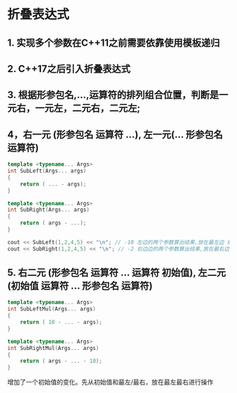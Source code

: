 # 折叠表达式

## 1. 实现多个参数在C++11之前需要依靠使用模板递归

## 2. C++17之后引入折叠表达式

## 3. 根据形参包名,...,运算符的排列组合位置，判断是一元右，一元左，二元右，二元左;

## 4，右一元 (形参包名 运算符 ...), 左一元(... 形参包名 运算符)

```c++
template <typename... Args>
int SubLeft(Args... args)
{
    return ( ... - args);
}

template <typename... Args>
int SubRight(Args... args)
{
    return ( args - ...);
}

cout << SubLeft(1,2,4,5) << "\n"; // -10 左边的两个参数算出结果,放在最左边 继续运算直到为1个参数
cout << SubRight(1,2,4,5) << "\n"; // -2 右边边的两个参数算出结果,放在最右边 继续运算直到为1个参数
```

## 5. 右二元 (形参包名 运算符 ... 运算符 初始值), 左二元(初始值 运算符 ... 形参包名 运算符)

```c++
template <typename... Args>
int SubLeftMul(Args... args)
{
    return ( 10 - ... - args);
}

template <typename... Args>
int SubRightMul(Args... args)
{
    return ( args - ... - 10);
}
```
增加了一个初始值的变化。先从初始值和最左/最右，放在最左最右进行操作